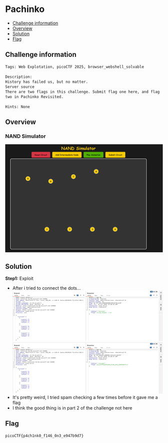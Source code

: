 # Pachinko
- [Challenge information](#challenge-information)
- [Overview](#overview)
- [Solution](#solution)
- [Flag](#flag)
## Challenge information
```text
Tags: Web Explotation, picoCTF 2025, browser_webshell_solvable

Description: 
History has failed us, but no matter.
Server source
There are two flags in this challenge. Submit flag one here, and flag two in Pachinko Revisited. 

Hints: None
```
## Overview
### NAND Simulator
![alt text](/picoCTF/Static/Images/Pachinko/image1.png)  
## Solution
**Step1:** Exploit  
* After i tried to connect the dots...  
![alt text](/picoCTF/Static/Images/Pachinko/image2.png)  
![alt text](/picoCTF/Static/Images/Pachinko/image3.png)  
* It's pretty weird, I tried spam checking a few times before it gave me a flag  
* I think the good thing is in part 2 of the challenge not here  
## Flag
`picoCTF{p4ch1nk0_f146_0n3_e947b9d7}`
